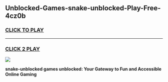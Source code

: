 
## Unblocked-Games-snake-unblocked-Play-Free-4cz0b
<h3>
<a href="https://premium76.site?title=snake-unblocked&ref=10A">CLICK TO PLAY</a></h3>
<hr>

<h3>
<a href="https://premium76.site?title=snake-unblocked&ref=10A">CLICK 2 PLAY</a>
  
</h3>

<a href="https://premium76.site?title=snake-unblocked&ref=10A"><img src="https://clearcache.store/games.png"></a>


**snake-unblocked games unblocked: Your Gateway to Fun and Accessible Online Gaming**
